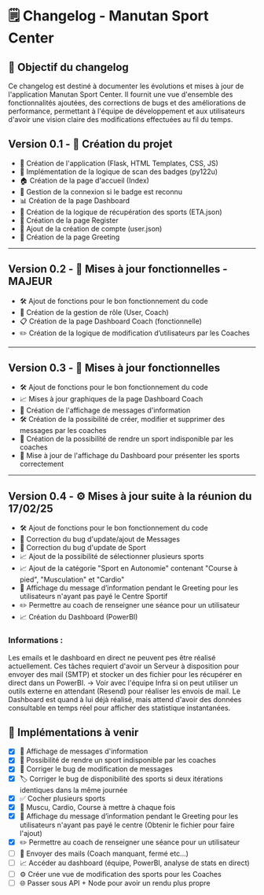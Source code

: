 # 🗒️ Changelog - Manutan Sport Center

## 📖 Objectif du changelog
Ce changelog est destiné à documenter les évolutions et mises à jour de l'application Manutan Sport Center. Il fournit une vue d'ensemble des fonctionnalités ajoutées, des corrections de bugs et des améliorations de performance, permettant à l'équipe de développement et aux utilisateurs d'avoir une vision claire des modifications effectuées au fil du temps.

## Version 0.1 - 🚀 Création du projet
- 🎉 Création de l'application (Flask, HTML Templates, CSS, JS)
- 📡 Implémentation de la logique de scan des badges (py122u)
- 🏠 Création de la page d'accueil (Index)
- 🔑 Gestion de la connexion si le badge est reconnu
- 📊 Création de la page Dashboard
- 🏅 Création de la logique de récupération des sports (ETA.json)
- 📝 Création de la page Register
- 👤 Ajout de la création de compte (user.json)
- 👋 Création de la page Greeting

---

## Version 0.2 - 🔄 Mises à jour fonctionnelles - MAJEUR
- 🛠️ Ajout de fonctions pour le bon fonctionnement du code
- 👥 Création de la gestion de rôle (User, Coach)
- 📋 Création de la page Dashboard Coach (fonctionnelle)
- ✏️ Création de la logique de modification d’utilisateurs par les Coaches

---

## Version 0.3 - 🌟 Mises à jour fonctionnelles
- 🛠️ Ajout de fonctions pour le bon fonctionnement du code
- 📈 Mises à jour graphiques de la page Dashboard Coach
- 💬 Création de l'affichage de messages d'information
- 🛠️ Création de la possibilité de créer, modifier et supprimer des messages par les coaches
- 🚫 Création de la possibilité de rendre un sport indisponible par les coaches
- 🔄 Mise à jour de l'affichage du Dashboard pour présenter les sports correctement
---

## Version 0.4 - ⚙️ Mises à jour suite à la réunion du 17/02/25
- 🛠️ Ajout de fonctions pour le bon fonctionnement du code
- 🔄 Correction du bug d'update/ajout de Messages
- 🔄 Correction du bug d'update de Sport
- 📈 Ajout de la possibilité de sélectionner plusieurs sports
- 📈 Ajout de la catégorie "Sport en Autonomie" contenant "Course à pied", "Musculation" et "Cardio"
- 📢 Affichage du message d’information pendant le Greeting pour les utilisateurs n'ayant pas payé le Centre Sportif
- ✏️​ Permettre au coach de renseigner une séance pour un utilisateur
- 📈 Création du Dashboard (PowerBI)

### Informations :
Les emails et le dashboard en direct ne peuvent pes être réalisé actuellement. Ces tâches requiert d'avoir un Serveur à disposition pour envoyer des mail (SMTP) et stocker un des fichier pour les récupérer en direct dans un PowerBI. -> Voir avec l'équipe Infra si on peut utiliser un outils externe en attendant (Resend) pour réaliser les envois de mail. Le Dashboard est quand à lui déjà réalisé, mais attend d'avoir des données consultable en temps réel pour afficher des statistique instantanées.

## 🚧 Implémentations à venir 
- [x] 💬 Affichage de messages d'information
- [x] 🚫 Possibilité de rendre un sport indisponible par les coaches
- [x] 🐛 Corriger le bug de modification de messages
- [x] 🏷️ Corriger le bug de disponibilité des sports si deux itérations identiques dans la même journée 
- [x] ✅​ Cocher plusieurs sports 
- [x] 👟​ Muscu, Cardio, Course à mettre à chaque fois
- [x] 📢 Affichage du message d’information pendant le Greeting pour les utilisateurs n'ayant pas payé le centre (Obtenir le fichier pour faire l'ajout)
- [x] ✏️​ Permettre au coach de renseigner une séance pour un utilisateur
- [ ] 📮 Envoyer des mails (Coach manquant, fermé etc...) 
- [ ] 📈 Accéder au dashboard (équipe, PowerBI, analyse de stats en direct)
- [ ] ⚙️ Créer une vue de modification des sports pour les Coaches
- [ ] 🌐 Passer sous API + Node pour avoir un rendu plus propre